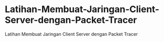 # Latihan-Membuat-Jaringan-Client-Server-dengan-Packet-Tracer
Latihan Membuat Jaringan Client Server dengan Packet Tracer
